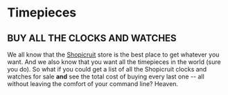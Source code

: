 # Timepieces
## BUY ALL THE CLOCKS AND WATCHES
We all know that the [Shopicruit](http://shopicruit.myshopify.com/) store is the best place to get whatever you want. And we also know that you want all the timepieces in the world (sure you do).
So what if you could get a list of all the Shopicruit clocks and watches for sale **and** see the total cost of buying every last one -- all without leaving the comfort of your command line? Heaven.
